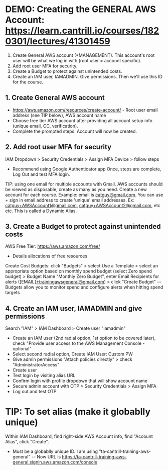 # DEMO: Creating the GENERAL AWS Account: https://learn.cantrill.io/courses/1820301/lectures/41301459

1. Create General AWS account (*MANAGEMENT). This account's root user will be what we log in with (root user = account specific).
2. Add root user MFA for security.
3. Create a Budget to protect against unintended costs.
4. Create an IAM user, IAMADMIN. Give permissions. Then we'll use this ID for the course.

## 1. Create General AWS account
- https://aws.amazon.com/resources/create-account/ - Root user email address (see TIP below), AWS account name
- Choose free tier AWS account after providing all account setup info (unique email, CC, verification).
- Complete the prompted steps. Account will now be created.

## 2. Add root user MFA for security
IAM Dropdown > Security Credentials > Assign MFA Device > follow steps
- Recommend using Google Authenticator app
Once, steps are complete, Log Out and test MFA login.

TIP: using one email for multiple accounts with Gmail. AWS accounts should be viewed as disposable, create as many as you need. Create a new account for each course.
Example: email is catguy@gmail.com. You can use + sign in email address to create 'unique' email addresses. Ex: catguy+AWSAccount1@gmail.com, catguy+AWSAccount2@gmail.com, etc etc. This is called a Dynamic Alias.

## 3. Create a Budget to protect against unintended costs
AWS Free Tier: https://aws.amazon.com/free/
- Details allocations of free resources

Create Cost Budgets: click "Budgets" > select Use a Template > select an appropriate option based on monthly spend budget (select Zero spend budget) > Budget Name "Monthly Zero Budget", enter Email Recipients for alerts ([EMAIL]+trainingawsgeneral@gmail.com) > click "Create Budget"
-- Budgets allow you to monitor spend and configure alerts when hitting spend targets

## 4. Create an IAM user, IAMADMIN and give permissions
Search "IAM" > IAM Dashboard > Create user "iamadmin"
- Create an IAM user (2nd radial option, 1st option to be covered later), check "Provide user access to the AWS Management Console - optional"
- Select second radial option, Create IAM User: Custom PW
- Give admin permissions "Attach policies directly" > check "AdministratorAccess"
- Create user
- Test login by visiting alias URL
- Confirm login with profile dropdown that will show account name
- Secure admin account with OTP > Security Credentials > Assign MFA
- Log out and test OTP

# TIP: To set alias (make it globablly unique)
Within IAM Dashboard, find right-side AWS Account info, find "Account Alias", click "Create".
- Must be a globablly unique ID. I am using "ta-cantrill-training-aws-general"
-- Now URL is https://ta-cantrill-training-aws-general.signin.aws.amazon.com/console
